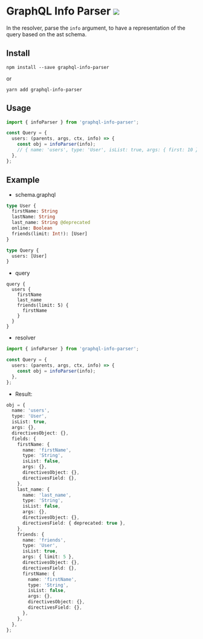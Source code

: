 # GraphQL Info Parser ![](https://github.com/LucM/graphql-info-parser/workflows/CI/badge.svg)

In the resolver, parse the `info` argument, to have a representation of the query based on the ast schema.

## Install

```
npm install --save graphql-info-parser
```

or

```
yarn add graphql-info-parser
```

## Usage

```ts
import { infoParser } from 'graphql-info-parser';

const Query = {
  users: (parents, args, ctx, info) => {
    const obj = infoParser(info);
    // { name: 'users', type: 'User', isList: true, args: { first: 10 }, directivesObject: {}, fields: { firstName ...
  },
};
```

## Example

- schema.graphql

```graphql
type User {
  firstName: String
  lastName: String
  last_name: String @deprecated
  online: Boolean
  friends(limit: Int!): [User]
}

type Query {
  users: [User]
}
```

- query

```graphqls
query {
  users {
    firstName
    last_name
    friends(limit: 5) {
      firstName
    }
  }
}
```

- resolver

```ts
import { infoParser } from 'graphql-info-parser';

const Query = {
  users: (parents, args, ctx, info) => {
    const obj = infoParser(info);
  },
};
```

- Result:

```ts
obj = {
  name: 'users',
  type: 'User',
  isList: true,
  args: {},
  directivesObject: {},
  fields: {
    firstName: {
      name: 'firstName',
      type: 'String',
      isList: false,
      args: {},
      directivesObject: {},
      directivesField: {},
    },
    last_name: {
      name: 'last_name',
      type: 'String',
      isList: false,
      args: {},
      directivesObject: {},
      directivesField: { deprecated: true },
    },
    friends: {
      name: 'friends',
      type: 'User',
      isList: true,
      args: { limit: 5 },
      directivesObject: {},
      directivesField: {},
      firstName: {
        name: 'firstName',
        type: 'String',
        isList: false,
        args: {},
        directivesObject: {},
        directivesField: {},
      },
    },
  },
};
```
